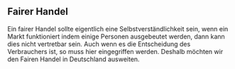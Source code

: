 ## Fairer Handel

Ein fairer Handel sollte eigentlich eine Selbstverständlichkeit sein, wenn ein Markt funktioniert indem einige Personen ausgebeutet werden, dann kann dies nicht vertretbar sein. Auch wenn es die Entscheidung des Verbrauchers ist, so muss hier eingegriffen werden. Deshalb möchten wir den Fairen Handel in Deutschland ausweiten. 